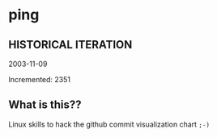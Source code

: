 # ping

## HISTORICAL ITERATION
2003-11-09

Incremented: 2351

## What is this?? 
Linux skills to hack the github commit visualization chart `;-)`
